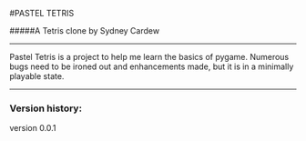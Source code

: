 #PASTEL TETRIS

#####A Tetris clone by Sydney Cardew

---

Pastel Tetris is a project to help me learn the basics of pygame. Numerous bugs need to be ironed out
and enhancements made, but it is in a minimally playable state.

---

### Version history:
version 0.0.1